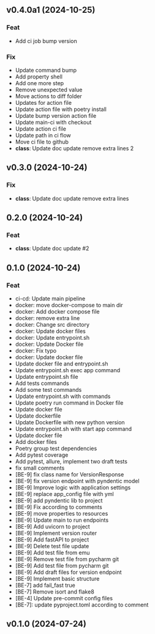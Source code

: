## v0.4.0a1 (2024-10-25)

### Feat

- Add ci job bump version

### Fix

- Update command bump
- Add property shell
- Add one more step
- Remove unexpected value
- Move actions to diff folder
- Updates for action file
- Update action file with poetry install
- Update bump version action file
- Update main-ci with checkout
- Update action ci file
- Update path in ci flow
- Move ci file to github
- **class**: Update doc update remove extra lines 2

## v0.3.0 (2024-10-24)

### Fix

- **class**: Update doc update remove extra lines

## 0.2.0 (2024-10-24)

### Feat

- **class**: Update doc update #2

## 0.1.0 (2024-10-24)

### Feat

- ci-cd: Update main pipeline
- docker: move docker-compose to main dir
- docker: Add docker compose file
- docker: remove extra line
- docker: Change src directory
- docker: Update docker files
- docker: Update entrypoint.sh
- docker: Update Docker file
- docker: Fix typo
- docker: Update docker file
- Update docker file and entrypoint.sh
- Update entrypoint.sh exec app command
- Update entrypoint.sh file
- Add tests commands
- Add some test commands
- Update entrypoint.sh with commands
- Update poetry run command in Docker file
- Update docker file
- Update dockerfile
- Update Dockerfile with new python version
- Update entrypoint.sh with start app command
- Update docker file
- Add docker files
- Poetry group test dependencies
- Add pytest coverage
- Add pytest, allure, implement two draft tests
- fix small comments
- [BE-9] fix class name for VersionResponse
- [BE-9] fix version endpoint with pyndentic model
- [BE-9] Improve logic with application settings
- [BE-9] replace app_config file with yml
- [BE-9] add pyndentic lib to project
- [BE-9] Fix according to comments
- [BE-9] move properties to resources
- [BE-9] Update main to run endpoints
- [BE-9] Add uvicorn to project
- [BE-9] Implement version router
- [BE-9] Add fastAPI to project
- [BE-9] Delete test file update
- [BE-9] Add test file from emu
- [BE-9] Remove  test file from pycharm git
- [BE-9] Add test file from pycharm git
- [BE-9] Add draft files for version endpoint
- [BE-9] Implement basic structure
- [BE-7] add fail_fast true
- [BE-7] Remove isort and flake8
- [BE-4] Update pre-commit config files
- [BE-7]: update pyproject.toml according to comment

## v0.1.0 (2024-07-24)
